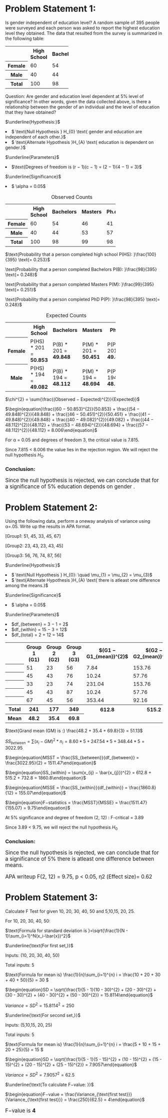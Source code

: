 
# Problem Statement 1:

Is gender independent of education level? A random sample of 395 people were
surveyed and each person was asked to report the highest education level they
obtained. The data that resulted from the survey is summarized in the following table:

<table style="width:40%">
  <tr>
    <th></th>
    <th>High School</th>
    <th>Bachelors</th>
    <th>Masters</th>
    <th>Ph.d.</th>
    <th>Total</th>
  </tr>
  <tr>
    <th>Female</th>
    <td>60</td>
    <td>54</td>
    <td>46</td>
    <td>41</td>
    <td>201</td>
  </tr>
  <tr>
    <th>Male</th>
    <td>40</td>
    <td>44</td>
    <td>53</td>
    <td>57</td>
    <td>194</td>
  </tr>
  <tr>
      <th>Total</th>
      <td>100</td>
      <td>98</td>
      <td>99</td>
      <td>98</td>
      <td>395</td>
  </tr>
 </table>
 

Question: Are gender and education level dependent at 5% level of significance? In
other words, given the data collected above, is there a relationship between the
gender of an individual and the level of education that they have obtained?

$\underline{Hypothesis:}$

<li>$ \text{Null Hypothesis } H_{0} \text{ gender and education are independent of each other.}$

<li>$ \text{Alternate Hypothesis }H_{A} \text{ education is dependent on gender.}$

$\underline{Parameters}$

<li>$\text{Degrees of freedom is (r − 1)(c − 1) = (2 − 1)(4 − 1) = 3}$

$\underline{Significance}$

<li>$ \alpha = 0.05$


<table style="width:70%">
<caption style="text-align:center">Observed Counts</caption>
  <tr>
    <th></th>
    <th>High School</th>
    <th>Bachelors</th>
    <th>Masters</th>
    <th>Ph.d.</th>
    <th>Total</th>
  </tr>
  <tr>
    <th>Female</th>
    <td>60</td>
    <td>54</td>
    <td>46</td>
    <td>41</td>
    <td>201</td>
  </tr>
  <tr>
    <th>Male</th>
    <td>40</td>
    <td>44</td>
    <td>53</td>
    <td>57</td>
    <td>194</td>
  </tr>
  <tr>
      <th>Total</th>
      <td>100</td>
      <td>98</td>
      <td>99</td>
      <td>98</td>
      <td>395</td>
  </tr>
 </table>

$\text{Probability that a person completed high school P(HS): }\frac{100}{395} \text{= 0.253}$

\text{Probability that a person completed Bachelors P(B): }\frac{98}{395} \text{= 0.248}$

\text{Probability that a person completed Masters P(M): }\frac{99}{395} \text{= 0.251}$

\text{Probability that a person completed PhD P(P): }\frac{98}{395} \text{= 0.248}$

<table style="width:70%">
<caption style="text-align:center">Expected Counts</caption>
  <tr>
    <th></th>
    <th>High School</th>
    <th>Bachelors</th>
    <th>Masters</th>
    <th>Ph.d.</th>
  </tr>
  <tr>
    <th>Female</th>
    <td>P(HS) * 201 = <b>50.853</b></td>
    <td>P(B) * 201 = <b>49.848</b></td>
    <td>P(M) * 201 = <b>50.451</b></td>
    <td>P(P) * 201 = <b>49.848</b></td>
  </tr>
  <tr>
    <th>Male</th>
    <td>P(HS) * 194 = <b>49.082</b></td>
    <td>P(B) * 194 = <b>48.112</b></td>
    <td>P(M) * 194 = <b>48.694</b></td>
    <td>P(P) * 194 = <b>48.112</b></td>
  </tr>
 </table>



$\chi^{2} = \sum{\frac{(Observed − Expected)^{2}}{Expected}}$

$\begin{equation}\frac{(60 − 50.853)^{2}}{50.853} + \frac{(54 − 49.848)^{2}}{49.848} + \frac{(46 − 50.451)^{2}}{50.451} + \frac{(41 − 49.848)^{2}}{49.848} + \frac{(40 − 49.082)^{2}}{49.082} + \frac{(44 − 48.112)^{2}}{48.112} + \frac{(53 − 48.694)^{2}}{48.694} + \frac{(57 − 48.112)^{2}}{48.112} = 8.006\end{equation}$


$\text{For α = 0.05 and degrees of freedom 3, the critical value is 7.815.}$

$\text{Since 7.815 < 8.006 the value lies in the rejection region. We will reject the null hypothesis }H_{0}.$

<h3>Conclusion:</h3> 
<p style='font-size:120%'>Since the null hypothesis is rejected, we can conclude that for a significance of 5% education depends on gender .</p>

# Problem Statement 2:

Using the following data, perform a oneway analysis of variance using α=.05. Write
up the results in APA format.

[Group1: 51, 45, 33, 45, 67]

[Group2: 23, 43, 23, 43, 45]

[Group3: 56, 76, 74, 87, 56]

$\underline{Hypothesis:}$

<li>$ \text{Null Hypothesis } H_{0}: \quad \mu_{1} = \mu_{2} = \mu_{3}$

<li>$ \text{Alternate Hypothesis }H_{A} \text{ there is atleast one difference among the means.}$

$\underline{Significance}$

<li>$ \alpha = 0.05$

$\underline{Parameters}$

<li>$df_{between} = 3 − 1 = 2$

<li>$df_{within} = 15 − 3 = 12$

<li>$df_{total} = 2 + 12 = 14$

<table style="width:100%">
    <tr>
        <th></th>
        <th>Group 1 (G1)</th>
        <th>Group 2 (G2)</th>
        <th>Group 3 (G3)</th>
        <th>$(G1 − G1_{mean})^{2}$</th>
        <th>$(G2 − G2_{mean})^{2}$</th>
        <th>$(G3 − G3_{mean})^{2}$</th>
    </tr>
    <tr>
        <th></th>
        <td>51</td>
        <td>23</td>
        <td>56</td>
        <td>7.84</td>
        <td>153.76</td>
        <td>190.44</td>
    </tr>
    <tr>
        <th></th>
        <td>45</td>
        <td>43</td>
        <td>76</td>
        <td>10.24</td>
        <td>57.76</td>
        <td>38.44</td>
    </tr>
    <tr>
        <th></th>
        <td>33</td>
        <td>23</td>
        <td>74</td>
        <td>231.04</td>
        <td>153.76</td>
        <td>17.64</td>
    </tr>
    <tr>
        <th></th>
        <td>45</td>
        <td>43</td>
        <td>87</td>
        <td>10.24</td>
        <td>57.76</td>
        <td>295.84</td>
    </tr>
    <tr>
        <th></th>
        <td>67</td>
        <td>45</td>
        <td>56</td>
        <td>353.44</td>
        <td>92.16</td>
        <td>190.44</td>
    </tr>
    <tr>
        <th>Total</th>
        <th>241</th>
        <th>177</th>
        <th>349</th>
        <th>612.8</th>
        <th>515.2</th>
        <th>732.8</th>
    </tr>
    <tr>
        <th>Mean</th>
        <th>48.2</th>
        <th>35.4</th>
        <th>69.8</th>
        <td></td>
        <td></td>
        <td></td>
    </tr>
</table>

$\text{Grand mean (GM) is :} \frac{48.2 + 35.4 + 69.8}{3} = 51.13$

$\begin{equation}SS_{between} = \sum(x_{i} − GM)^{2}*n_{i} = 8.60 * 5 + 247.54 * 5 + 348.44 * 5
 = 3022.95\end{equation}$

$\begin{equation}MSST = \frac{SS_{between}}{df_{between}} = \frac{3022.95}{2} = 1511.47\end{equation}$

$\begin{equation}SS_{within} = \sum(x_{ij} − \bar{x_{j}})^{2} = 612.8 +	515.2 + 732.8 = 1860.8\end{equation}$

$\begin{equation}MSSE = \frac{SS_{within}}{df_{within}} = \frac{1860.8}{12} = 155.07\end{equation}$

$\begin{equation}F−statistics = \frac{MSST}{MSSE} = \frac{1511.47}{155.07} = 9.75\end{equation}$

$\text{At 5% significance and degree of freedom (2, 12) : F-critical = 3.89 }$

$\text{Since 3.89 < 9.75, we will reject the null hypothesis }H_{0}$

<h3>Conclusion:</h3> 
<p style='font-size:120%'>Since the null hypothesis is rejected, we can conclude that for a significance of 5% there is atleast one difference between means.</p>

<p style='font-size:120%'>APA writeup F(2, 12) = 9.75, p < 0.05, η2 (Effect size)= 0.62</p>

# Problem Statement 3:

Calculate F Test for given 10, 20, 30, 40, 50 and 5,10,15, 20, 25.

For 10, 20, 30, 40, 50:

$\text{Formula for standard deviation is }=\sqrt{\frac{1}{N - 1}\sum_{i=1}^N(x_i-\bar{x})^2}$

$\underline{\text{For first set,}}$

$\text{Inputs: (10, 20, 30, 40, 50)}$ 

$\text{Total inputs: 5}$

$\text{Formula for mean is} \frac{1}{n}\sum_{i=1}^{n} i = \frac{10 + 20 + 30 + 40 + 50}{5} = 30 $

$\begin{equation}SD = \sqrt{\frac{1}{5 - 1}(10 - 30)^{2} + (20 - 30)^{2} + (30 - 30)^{2} + (40 - 30)^{2} + (50 - 30)^{2}} = 15.8114\end{equation}$

$Variance = SD^{2} = 15.8114^{2} = 250$ 

$\underline{\text{For second set,}}$

$\text{Inputs: (5,10,15, 20, 25)}$ 

$\text{Total inputs: 5}$

$\text{Formula for mean is} \frac{1}{n}\sum_{i=1}^{n} i = \frac{5 + 10 + 15 + 20 + 25}{5} = 15 $

$\begin{equation}SD = \sqrt{\frac{1}{5 - 1}(5 - 15)^{2} + (10 - 15)^{2} + (15 - 15)^{2} + (20 - 15)^{2} + (25 - 15)^{2}} = 7.9057\end{equation}$

$Variance = SD^{2} = 7.9057^{2} = 62.5$ 

$\underline{\text{To calculate F−value: }}$

$\begin{equation}F−value = \frac{Variance_{\text{first test}}}{Variance_{\text{first test}}} = \frac{250}{62.5} = 4\end{equation}$

<p style='font-size:120%'>F−value is <b>4</b></p>
